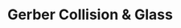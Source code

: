 ---
title: "Gerber Collision & Glass"
url: /romeoville/gerber-collision-and-glass/
shop: car repair
---